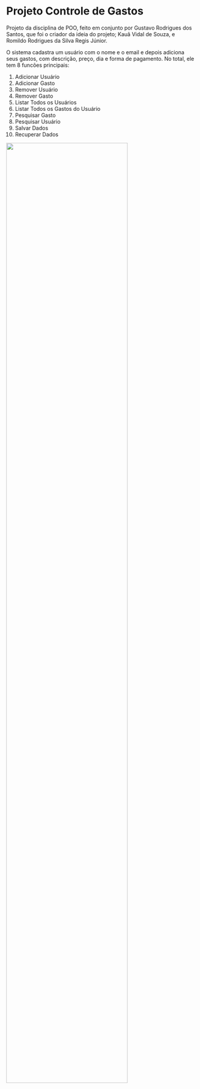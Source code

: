 # Projeto Controle de Gastos
Projeto da disciplina de POO, feito em conjunto por Gustavo Rodrigues dos Santos, que foi o criador da ideia do projeto; Kauã Vidal de Souza, e Romildo Rodrigues da Silva Regis Júnior.

O sistema cadastra um usuário com o nome e o email e depois adiciona seus gastos, com descrição, preço, dia e forma de pagamento. No total, ele tem 8 funcões principais:

1. Adicionar Usuário
2. Adicionar Gasto
3. Remover Usuário
4. Remover Gasto
5. Listar Todos os Usuários
6. Listar Todos os Gastos do Usuário
7. Pesquisar Gasto
8. Pesquisar Usuário
9. Salvar Dados
10. Recuperar Dados


<img src="https://i.imgur.com/kmVLh2a.png" width="80%" align="left"/>

